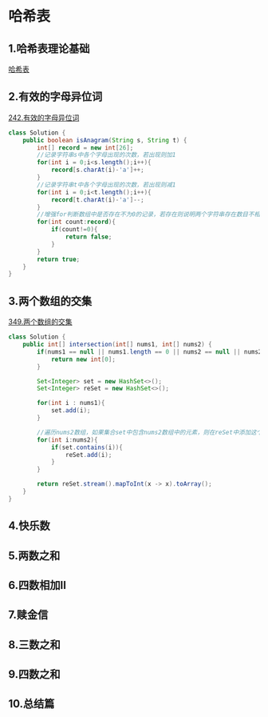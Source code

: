 # 哈希表

## 1.哈希表理论基础

[哈希表](https://zhuanlan.zhihu.com/p/144296454)

## 2.有效的字母异位词

[242.有效的字母异位词](https://leetcode.cn/problems/valid-anagram/description/)

```java
class Solution {
    public boolean isAnagram(String s, String t) {
        int[] record = new int[26];
        //记录字符串s中各个字母出现的次数，若出现则加1
        for(int i = 0;i<s.length();i++){
            record[s.charAt(i)-'a']++;
        }
        //记录字符串t中各个字母出现的次数，若出现则减1
        for(int i = 0;i<t.length();i++){
            record[t.charAt(i)-'a']--;
        }
        //增强for判断数组中是否存在不为0的记录，若存在则说明两个字符串存在数目不相同的字母，返回false
        for(int count:record){
            if(count!=0){
                return false;
            }
        }
        return true;
    }
}
```

## 3.两个数组的交集

[349.两个数组的交集](https://leetcode.cn/problems/intersection-of-two-arrays/description/)

```java
class Solution {
    public int[] intersection(int[] nums1, int[] nums2) {
        if(nums1 == null || nums1.length == 0 || nums2 == null || nums2.length == 0){
            return new int[0];
        }

        Set<Integer> set = new HashSet<>();
        Set<Integer> reSet = new HashSet<>();

        for(int i : nums1){
            set.add(i);
        }

        //遍历nums2数组，如果集合set中包含nums2数组中的元素，则在reSet中添加这个元素
        for(int i:nums2){
            if(set.contains(i)){
                reSet.add(i);
            }
        }

        return reSet.stream().mapToInt(x -> x).toArray();
    }
}
```

## 4.快乐数

## 5.两数之和

## 6.四数相加Ⅱ

## 7.赎金信

## 8.三数之和

## 9.四数之和

## 10.总结篇

